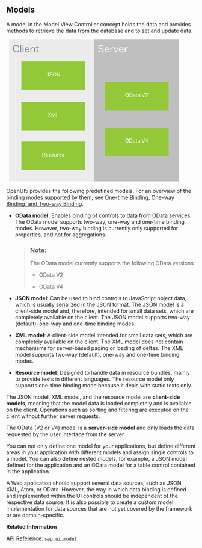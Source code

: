 <!-- loioe1b625940c104b558e52f47afe5ddb4f -->

## Models

A model in the Model View Controller concept holds the data and provides methods to retrieve the data from the database and to set and update data.



![UI5 provides the following models: JSON, XML, Resource (all client-side); OData V2 and OData V4 (both server-side).](images/loioa99f15722c0a4520b7809c3951362896_LowRes.png)

OpenUI5 provides the following predefined models. For an overview of the binding modes supported by them, see [One-time Binding, One-way Binding, and Two-way Binding](data-binding-68b9644.md#loio68b9644a253741e8a4b9e4279a35c247__section_BindingModes).

-   **OData model**: Enables binding of controls to data from OData services. The OData model supports two-way, one-way and one-time binding modes. However, two-way binding is currently only supported for properties, and not for aggregations.

    > ### Note:  
    > The OData model currently supports the following OData versions:
    > 
    > -   OData V2
    > 
    > -   OData V4

-   **JSON model**: Can be used to bind controls to JavaScript object data, which is usually serialized in the JSON format. The JSON model is a client-side model and, therefore, intended for small data sets, which are completely available on the client. The JSON model supports two-way \(default\), one-way and one-time binding modes.

-   **XML model**: A client-side model intended for small data sets, which are completely available on the client. The XML model does not contain mechanisms for server-based paging or loading of deltas. The XML model supports two-way \(default\), one-way and one-time binding modes.

-   **Resource model**: Designed to handle data in resource bundles, mainly to provide texts in different languages. The resource model only supports one-time binding mode because it deals with static texts only.


The JSON model, XML model, and the resource model are **client-side models**, meaning that the model data is loaded completely and is available on the client. Operations such as sorting and filtering are executed on the client without further server requests.

The OData \(V2 or V4\) model is a **server-side model** and only loads the data requested by the user interface from the server.

You can not only define one model for your applications, but define different areas in your application with different models and assign single controls to a model. You can also define nested models, for example, a JSON model defined for the application and an OData model for a table control contained in the application.

A Web application should support several data sources, such as JSON, XML, Atom, or OData. However, the way in which data binding is defined and implemented within the UI controls should be independent of the respective data source. It is also possible to create a custom model implementation for data sources that are not yet covered by the framework or are domain-specific.

**Related Information**  


[API Reference: `sap.ui.model`](https://ui5.sap.com/#/api/sap.ui.model)

